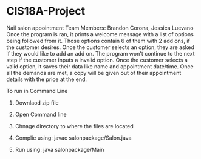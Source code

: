 # CIS18A-Project
Nail salon appointment
Team Members: Brandon Corona, Jessica Luevano
Once the program is ran, it prints a welcome message with a list of options being followed from it. 
Those options contain 6 of them with 2 add ons, if the customer desires. Once the customer selects an option, 
they are asked if they would like to add an add on. The program won't continue to the next step if the customer 
inputs a invalid option. Once the customer selects a valid option, it saves their data like name and appointment
date/time. Once all the demands are met, a copy will be given out of their appointment details with the price at 
the end. 

To run in Command Line

  1. Downlaod zip file
  
  2. Open Command line
  
  3. Chnage directory to where the files are located
  
  4. Complie using: javac salonpackage/Salon.java

  5. Run using: java salonpackage/Main

